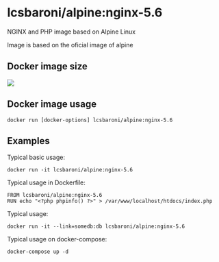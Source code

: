 # lcsbaroni/alpine:nginx-5.6

NGINX and PHP image based on Alpine Linux

Image is based on the oficial image of alpine

## Docker image size

[![](https://badge.imagelayers.io/lcsbaroni/alpine:nginx-5.6.svg)](https://imagelayers.io/?images=lcsbaroni/alpine:nginx-5.6 'NGINX with PHP 5.6')

## Docker image usage

```
docker run [docker-options] lcsbaroni/alpine:nginx-5.6
```

## Examples

Typical basic usage:

```
docker run -it lcsbaroni/alpine:nginx-5.6
```

Typical usage in Dockerfile:

```
FROM lcsbaroni/alpine:nginx-5.6
RUN echo "<?php phpinfo() ?>" > /var/www/localhost/htdocs/index.php
```

Typical usage:

```
docker run -it --link=somedb:db lcsbaroni/alpine:nginx-5.6
```

Typical usage on docker-compose:

```
docker-compose up -d
```